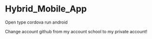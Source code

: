 # Hybrid_Mobile_App
Open type cordova run android

Change account github from my account school to my private account!
